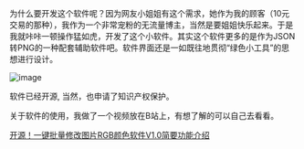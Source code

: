 为什么要开发这个软件呢？因为网友小姐姐有这个需求，她作为我的顾客（10元交易的那种），我作为一个非常宠粉的无流量博主，当然是要姐姐快乐起来。于是我就咔咔一顿操作猛如虎，开发了这个小软件。其实这个软件更多的是作为JSON转PNG的一种配套辅助软件吧。软件界面还是一如既往地贯彻“绿色小工具”的思想进行设计。

![image](https://github.com/BeihangHuiye/ModifyRGBs/assets/148823447/fa8847be-19bc-4ff5-9893-3531ec06ead2)

软件已经开源, 当然，也申请了知识产权保护。

关于软件的使用，我做了一个视频放在B站上，有想了解的可以自己去看看。

[开源！一键批量修改图片RGB颜色软件V1.0简要功能介绍](https://www.bilibili.com/video/BV1na4y1f7Kf/)






